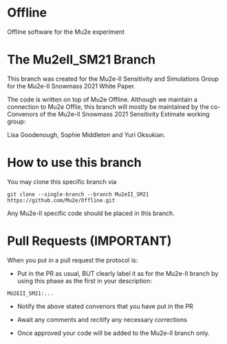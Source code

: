 # Offline
Offline software for the Mu2e experiment

# The Mu2eII_SM21 Branch

This branch was created for the Mu2e-II Sensitivity and Simulations Group for the Mu2e-II Snowmass 2021 White Paper.

The code is written on top of Mu2e Offline. Although we maintain a connection to Mu2e Offlie, this branch will mostly be maintained by the co-Convenors of the Mu2e-II Snowmass 2021 Sensitivity Estimate working group:

Lisa Goodenough, Sophie Middleton and Yuri Oksukian.

# How to use this branch

You may clone this specific branch via

```git clone --single-branch --branch Mu2eII_SM21 https://github.com/Mu2e/Offline.git```

Any Mu2e-II specific code should be placed in this branch. 

# Pull Requests (IMPORTANT)

When you put in a pull request the protocol is:

* Put in the PR as usual, BUT clearly label it as for the Mu2e-II branch by using this phase as the first in your description:
 
 ```MU2EII_SM21:...```
 
* Notify the above stated convenors that you have put in the PR

* Await any comments and recitify any necessary corrections

* Once approved your code will be added to the Mu2e-II branch only.
